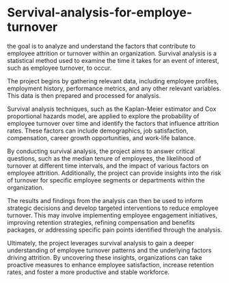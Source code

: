 # Servival-analysis-for-employe-turnover
the goal is to analyze and understand the factors that contribute to employee attrition or turnover within an organization. 
Survival analysis is a statistical method used to examine the time it takes for an event of interest, such as employee turnover, to occur.


The project begins by gathering relevant data, including employee profiles, employment history, performance metrics, and any other relevant variables.
This data is then prepared and processed for analysis.


Survival analysis techniques, such as the Kaplan-Meier estimator and Cox proportional hazards model, are applied to explore the probability of employee turnover over time and identify the factors that influence attrition rates. 
These factors can include demographics, job satisfaction, compensation, career growth opportunities, and work-life balance.


By conducting survival analysis, the project aims to answer critical questions, such as the median tenure of employees, the likelihood of turnover at different time intervals, and the impact of various factors on employee attrition.
Additionally, the project can provide insights into the risk of turnover for specific employee segments or departments within the organization.


The results and findings from the analysis can then be used to inform strategic decisions and develop targeted interventions to reduce employee turnover.
This may involve implementing employee engagement initiatives, improving retention strategies, refining compensation and benefits packages, or addressing specific pain points identified through the analysis.


Ultimately, the project leverages survival analysis to gain a deeper understanding of employee turnover patterns and the underlying factors driving attrition. 
By uncovering these insights, organizations can take proactive measures to enhance employee satisfaction, increase retention rates, and foster a more productive and stable workforce.
